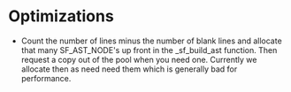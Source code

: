# Optimizations

- Count the number of lines minus the number of blank lines and allocate that many SF_AST_NODE's up front in the \_sf_build_ast function. Then request a copy out of the pool when you need one. Currently we allocate then as need need them which is generally bad for performance.
